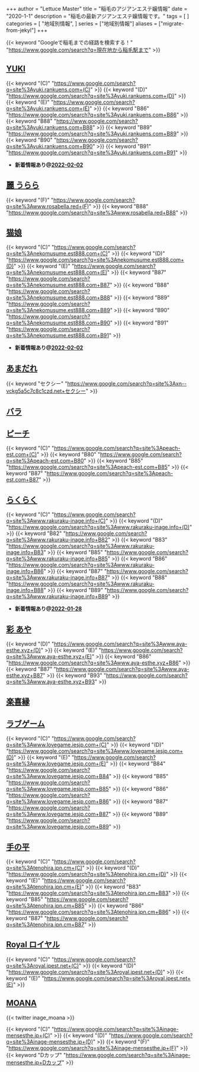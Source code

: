 +++
author = "Lettuce Master"
title = "稲毛のアジアンエステ嬢情報"
date = "2020-1-1"
description = "稲毛の最新アジアンエステ嬢情報です。"
tags = [
]
categories = [
    "地域別情報",
]
series = ["地域別情報"]
aliases = ["migrate-from-jekyl"]
+++

{{< keyword "Googleで稲毛までの経路を検索する！" "https://www.google.com/search?q=現在地から稲毛駅まで" >}}

## [YUKI](http://yuki.rankuens.com/)
{{< keyword "(C)" "https://www.google.com/search?q=site%3Ayuki.rankuens.com+(C)" >}} {{< keyword "(D)" "https://www.google.com/search?q=site%3Ayuki.rankuens.com+(D)" >}} {{< keyword "(E)" "https://www.google.com/search?q=site%3Ayuki.rankuens.com+(E)" >}} {{< keyword "B86" "https://www.google.com/search?q=site%3Ayuki.rankuens.com+B86" >}} {{< keyword "B88" "https://www.google.com/search?q=site%3Ayuki.rankuens.com+B88" >}} {{< keyword "B89" "https://www.google.com/search?q=site%3Ayuki.rankuens.com+B89" >}} {{< keyword "B90" "https://www.google.com/search?q=site%3Ayuki.rankuens.com+B90" >}} {{< keyword "B91" "https://www.google.com/search?q=site%3Ayuki.rankuens.com+B91" >}} 

- **新着情報あり@[2022-02-02](/post/2022-02-02)**
## [麗 うらら](http://www.rosabella.red/)
{{< keyword "(F)" "https://www.google.com/search?q=site%3Awww.rosabella.red+(F)" >}} {{< keyword "B88" "https://www.google.com/search?q=site%3Awww.rosabella.red+B88" >}} 

## [猫娘](http://nekomusume.est888.com/)
{{< keyword "(C)" "https://www.google.com/search?q=site%3Anekomusume.est888.com+(C)" >}} {{< keyword "(D)" "https://www.google.com/search?q=site%3Anekomusume.est888.com+(D)" >}} {{< keyword "(E)" "https://www.google.com/search?q=site%3Anekomusume.est888.com+(E)" >}} {{< keyword "B87" "https://www.google.com/search?q=site%3Anekomusume.est888.com+B87" >}} {{< keyword "B88" "https://www.google.com/search?q=site%3Anekomusume.est888.com+B88" >}} {{< keyword "B89" "https://www.google.com/search?q=site%3Anekomusume.est888.com+B89" >}} {{< keyword "B90" "https://www.google.com/search?q=site%3Anekomusume.est888.com+B90" >}} {{< keyword "B91" "https://www.google.com/search?q=site%3Anekomusume.est888.com+B91" >}} 

- **新着情報あり@[2022-02-02](/post/2022-02-02)**
## [あまだれ](http://xn--vckg5a5c7c8c1czd.net/)
{{< keyword "セクシー" "https://www.google.com/search?q=site%3Axn--vckg5a5c7c8c1czd.net+セクシー" >}} 

## [バラ](http://es-come.net/bara/)


## [ピーチ](http://peach-est.com/)
{{< keyword "(C)" "https://www.google.com/search?q=site%3Apeach-est.com+(C)" >}} {{< keyword "B80" "https://www.google.com/search?q=site%3Apeach-est.com+B80" >}} {{< keyword "B85" "https://www.google.com/search?q=site%3Apeach-est.com+B85" >}} {{< keyword "B87" "https://www.google.com/search?q=site%3Apeach-est.com+B87" >}} 

## [らくらく](http://www.rakuraku-inage.info/)
{{< keyword "(C)" "https://www.google.com/search?q=site%3Awww.rakuraku-inage.info+(C)" >}} {{< keyword "(D)" "https://www.google.com/search?q=site%3Awww.rakuraku-inage.info+(D)" >}} {{< keyword "B82" "https://www.google.com/search?q=site%3Awww.rakuraku-inage.info+B82" >}} {{< keyword "B83" "https://www.google.com/search?q=site%3Awww.rakuraku-inage.info+B83" >}} {{< keyword "B85" "https://www.google.com/search?q=site%3Awww.rakuraku-inage.info+B85" >}} {{< keyword "B86" "https://www.google.com/search?q=site%3Awww.rakuraku-inage.info+B86" >}} {{< keyword "B87" "https://www.google.com/search?q=site%3Awww.rakuraku-inage.info+B87" >}} {{< keyword "B88" "https://www.google.com/search?q=site%3Awww.rakuraku-inage.info+B88" >}} {{< keyword "B89" "https://www.google.com/search?q=site%3Awww.rakuraku-inage.info+B89" >}} 

- **新着情報あり@[2022-01-28](/post/2022-01-28)**
## [彩 あや](http://www.aya-esthe.xyz/)
{{< keyword "(D)" "https://www.google.com/search?q=site%3Awww.aya-esthe.xyz+(D)" >}} {{< keyword "(E)" "https://www.google.com/search?q=site%3Awww.aya-esthe.xyz+(E)" >}} {{< keyword "B86" "https://www.google.com/search?q=site%3Awww.aya-esthe.xyz+B86" >}} {{< keyword "B87" "https://www.google.com/search?q=site%3Awww.aya-esthe.xyz+B87" >}} {{< keyword "B93" "https://www.google.com/search?q=site%3Awww.aya-esthe.xyz+B93" >}} 

## [楽喜縁](http://rakukien.este88.com/)


## [ラブゲーム](http://www.lovegame.iesjp.com/)
{{< keyword "(C)" "https://www.google.com/search?q=site%3Awww.lovegame.iesjp.com+(C)" >}} {{< keyword "(D)" "https://www.google.com/search?q=site%3Awww.lovegame.iesjp.com+(D)" >}} {{< keyword "(E)" "https://www.google.com/search?q=site%3Awww.lovegame.iesjp.com+(E)" >}} {{< keyword "B84" "https://www.google.com/search?q=site%3Awww.lovegame.iesjp.com+B84" >}} {{< keyword "B85" "https://www.google.com/search?q=site%3Awww.lovegame.iesjp.com+B85" >}} {{< keyword "B86" "https://www.google.com/search?q=site%3Awww.lovegame.iesjp.com+B86" >}} {{< keyword "B87" "https://www.google.com/search?q=site%3Awww.lovegame.iesjp.com+B87" >}} {{< keyword "B89" "https://www.google.com/search?q=site%3Awww.lovegame.iesjp.com+B89" >}} 

## [手の平](https://tenohira.jpn.cm/)
{{< keyword "(C)" "https://www.google.com/search?q=site%3Atenohira.jpn.cm+(C)" >}} {{< keyword "(D)" "https://www.google.com/search?q=site%3Atenohira.jpn.cm+(D)" >}} {{< keyword "(E)" "https://www.google.com/search?q=site%3Atenohira.jpn.cm+(E)" >}} {{< keyword "B83" "https://www.google.com/search?q=site%3Atenohira.jpn.cm+B83" >}} {{< keyword "B85" "https://www.google.com/search?q=site%3Atenohira.jpn.cm+B85" >}} {{< keyword "B86" "https://www.google.com/search?q=site%3Atenohira.jpn.cm+B86" >}} {{< keyword "B87" "https://www.google.com/search?q=site%3Atenohira.jpn.cm+B87" >}} 

## [Royal ロイヤル](http://royal.jpest.net/)
{{< keyword "(C)" "https://www.google.com/search?q=site%3Aroyal.jpest.net+(C)" >}} {{< keyword "(D)" "https://www.google.com/search?q=site%3Aroyal.jpest.net+(D)" >}} {{< keyword "(E)" "https://www.google.com/search?q=site%3Aroyal.jpest.net+(E)" >}} 

## [MOANA](https://inage-mensesthe.jp/)


{{< twitter inage_moana >}}

{{< keyword "(C)" "https://www.google.com/search?q=site%3Ainage-mensesthe.jp+(C)" >}} {{< keyword "(D)" "https://www.google.com/search?q=site%3Ainage-mensesthe.jp+(D)" >}} {{< keyword "(F)" "https://www.google.com/search?q=site%3Ainage-mensesthe.jp+(F)" >}} {{< keyword "Dカップ" "https://www.google.com/search?q=site%3Ainage-mensesthe.jp+Dカップ" >}} 

